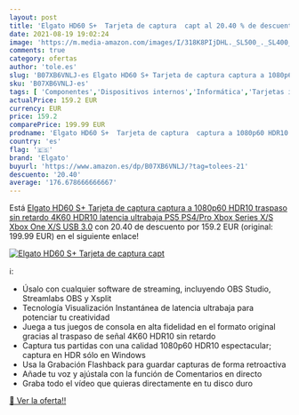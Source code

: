 ```yaml
---
layout: post
title: 'Elgato HD60 S+  Tarjeta de captura  capt al 20.40 % de descuento'
date: 2021-08-19 19:02:24
image: 'https://m.media-amazon.com/images/I/318K8PIjDHL._SL500_._SL400_.jpg'
comments: true
category: ofertas
author: 'tole.es'
slug: 'B07XB6VNLJ-es Elgato HD60 S+ Tarjeta de captura captura a 1080p60 HDR10...'
sku: 'B07XB6VNLJ-es'
tags: [ 'Componentes','Dispositivos internos','Informática','Tarjetas internas de sintonización de TV y captura de vídeo','elgato','ps5','xbox', ]
actualPrice: 159.2 EUR
currency: EUR
price: 159.2
comparePrice: 199.99 EUR
prodname: 'Elgato HD60 S+  Tarjeta de captura  captura a 1080p60 HDR10  traspaso sin retardo 4K60 HDR10  latencia ultrabaja  PS5  PS4/Pro  Xbox Series X/S  Xbox One X/S  USB 3.0'
country: 'es'
flag: '🇪🇸'
brand: 'Elgato'
buyurl: 'https://www.amazon.es/dp/B07XB6VNLJ/?tag=tolees-21'
descuento: '20.40'
average: '176.678666666667'
---
```


Está [Elgato HD60 S+  Tarjeta de captura  captura a 1080p60 HDR10  traspaso sin retardo 4K60 HDR10  latencia ultrabaja  PS5  PS4/Pro  Xbox Series X/S  Xbox One X/S  USB 3.0](https://www.amazon.es/dp/B07XB6VNLJ/?tag=tolees-21) con 20.40 de descuento por 159.2 EUR (original: 199.99 EUR) en el siguiente enlace!

[![Elgato HD60 S+  Tarjeta de captura  capt](https://m.media-amazon.com/images/I/318K8PIjDHL._SL500_._SL400_.jpg)](https://www.amazon.es/dp/B07XB6VNLJ/?tag=tolees-21)

ℹ️:

- Úsalo con cualquier software de streaming, incluyendo OBS Studio, Streamlabs OBS y Xsplit
- Tecnología Visualización Instantánea de latencia ultrabaja para potenciar tu creatividad
- Juega a tus juegos de consola en alta fidelidad en el formato original gracias al traspaso de señal 4K60 HDR10 sin retardo
- Captura tus partidas con una calidad 1080p60 HDR10 espectacular; captura en HDR sólo en Windows
- Usa la Grabación Flashback para guardar capturas de forma retroactiva
- Añade tu voz y ajústala con la función de Comentarios en directo
- Graba todo el vídeo que quieras directamente en tu disco duro

[🛒 Ver la oferta!!](https://www.amazon.es/dp/B07XB6VNLJ/?tag=tolees-21)
